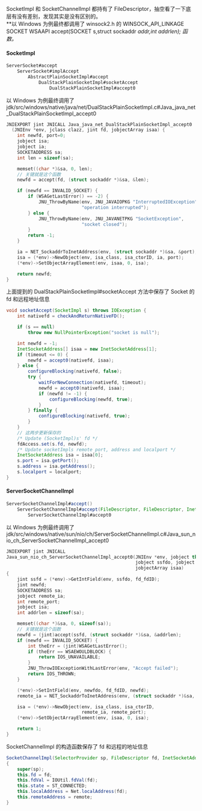 SocketImpl 和 SocketChannelImpl 都持有了 FileDescriptor，抽空看了一下底层有没有差别，发现其实是没有区别的。  
**以 Windows 为例最终都调用了 winsock2.h 的 WINSOCK_API_LINKAGE SOCKET WSAAPI accept(SOCKET s,struct sockaddr *addr,int *addrlen); 函数。**
#### SocketImpl
```java
ServerSocket#accept
    ServerSocket#implAccept
        AbstractPlainSocketImpl#accept
            DualStackPlainSocketImpl#socketAccept
                DualStackPlainSocketImpl#accept0
```
以 Windows 为例最终调用了 jdk/src/windows/native/java/net/DualStackPlainSocketImpl.c#Java_java_net_DualStackPlainSocketImpl_accept0
```cpp
JNIEXPORT jint JNICALL Java_java_net_DualStackPlainSocketImpl_accept0
  (JNIEnv *env, jclass clazz, jint fd, jobjectArray isaa) {
    int newfd, port=0;
    jobject isa;
    jobject ia;
    SOCKETADDRESS sa;
    int len = sizeof(sa);

    memset((char *)&sa, 0, len);
    // 关键就是这个函数
    newfd = accept(fd, (struct sockaddr *)&sa, &len);

    if (newfd == INVALID_SOCKET) {
        if (WSAGetLastError() == -2) {
            JNU_ThrowByName(env, JNU_JAVAIOPKG "InterruptedIOException",
                            "operation interrupted");
        } else {
            JNU_ThrowByName(env, JNU_JAVANETPKG "SocketException",
                            "socket closed");
        }
        return -1;
    }

    ia = NET_SockaddrToInetAddress(env, (struct sockaddr *)&sa, &port);
    isa = (*env)->NewObject(env, isa_class, isa_ctorID, ia, port);
    (*env)->SetObjectArrayElement(env, isaa, 0, isa);

    return newfd;
}
```
上面提到的 DualStackPlainSocketImpl#socketAccept 方法中保存了 Socket 的 fd 和远程地址信息
```java
void socketAccept(SocketImpl s) throws IOException {
    int nativefd = checkAndReturnNativeFD();

    if (s == null)
        throw new NullPointerException("socket is null");

    int newfd = -1;
    InetSocketAddress[] isaa = new InetSocketAddress[1];
    if (timeout <= 0) {
        newfd = accept0(nativefd, isaa);
    } else {
        configureBlocking(nativefd, false);
        try {
            waitForNewConnection(nativefd, timeout);
            newfd = accept0(nativefd, isaa);
            if (newfd != -1) {
                configureBlocking(newfd, true);
            }
        } finally {
            configureBlocking(nativefd, true);
        }
    }
    // 这两步更新保存的
    /* Update (SocketImpl)s' fd */
    fdAccess.set(s.fd, newfd);
    /* Update socketImpls remote port, address and localport */
    InetSocketAddress isa = isaa[0];
    s.port = isa.getPort();
    s.address = isa.getAddress();
    s.localport = localport;
}
```
#### ServerSocketChannelImpl
```java
ServerSocketChannelImpl#accept()
    ServerSocketChannelImpl#accept(FileDescriptor, FileDescriptor, InetSocketAddress[])
        ServerSocketChannelImpl#accept0
```
以 Windows 为例最终调用了 jdk/src/windows/native/sun/nio/ch/ServerSocketChannelImpl.c#Java_sun_nio_ch_ServerSocketChannelImpl_accept0
```cpp
JNIEXPORT jint JNICALL
Java_sun_nio_ch_ServerSocketChannelImpl_accept0(JNIEnv *env, jobject this,
                                                jobject ssfdo, jobject newfdo,
                                                jobjectArray isaa)
{
    jint ssfd = (*env)->GetIntField(env, ssfdo, fd_fdID);
    jint newfd;
    SOCKETADDRESS sa;
    jobject remote_ia;
    int remote_port;
    jobject isa;
    int addrlen = sizeof(sa);

    memset((char *)&sa, 0, sizeof(sa));
    // 关键就是这个函数
    newfd = (jint)accept(ssfd, (struct sockaddr *)&sa, &addrlen);
    if (newfd == INVALID_SOCKET) {
        int theErr = (jint)WSAGetLastError();
        if (theErr == WSAEWOULDBLOCK) {
            return IOS_UNAVAILABLE;
        }
        JNU_ThrowIOExceptionWithLastError(env, "Accept failed");
        return IOS_THROWN;
    }

    (*env)->SetIntField(env, newfdo, fd_fdID, newfd);
    remote_ia = NET_SockaddrToInetAddress(env, (struct sockaddr *)&sa, (int *)&remote_port);

    isa = (*env)->NewObject(env, isa_class, isa_ctorID,
                            remote_ia, remote_port);
    (*env)->SetObjectArrayElement(env, isaa, 0, isa);

    return 1;
}
```
SocketChannelImpl 的构造函数保存了 fd 和远程的地址信息
```java
SocketChannelImpl(SelectorProvider sp, FileDescriptor fd, InetSocketAddress remote) throws IOException
{
    super(sp);
    this.fd = fd;
    this.fdVal = IOUtil.fdVal(fd);
    this.state = ST_CONNECTED;
    this.localAddress = Net.localAddress(fd);
    this.remoteAddress = remote;
}
```